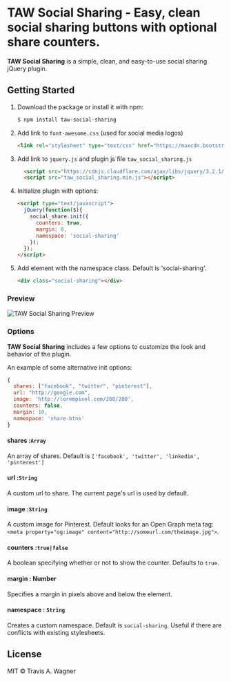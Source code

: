 # TAW Social Sharing - Easy, clean social sharing buttons with optional share counters.

**TAW Social Sharing** is a simple, clean, and easy-to-use social sharing jQuery plugin.

## Getting Started

1. Download the package or install it with npm:
    
    ```bash
    $ npm install taw-social-sharing
    ```
    
2. Add link to `font-awesome.css` (used for social media logos)
    ```html
    <link rel="stylesheet" type="text/css" href="https://maxcdn.bootstrapcdn.com/font-awesome/4.7.0/css/font-awesome.min.css" />
    ```
3. Add link to `jquery.js` and plugin js file `taw_social_sharing.js`
    ```html
      <script src="https://cdnjs.cloudflare.com/ajax/libs/jquery/3.2.1/jquery.min.js"></script>
      <script src="taw_social_sharing.min.js"></script>
    ```
4. Initialize plugin with options:
    
    ```html
    <script type="text/javascript">
      jQuery(function($){
        social_share.init({
          counters: true,
          margin: 0,
          namespace: 'social-sharing'
        });
      });
    </script>
    ```
5. Add element with the namespace class. Default is 'social-sharing'.
    ```html
    <div class="social-sharing"></div>
    ```

### Preview
![TAW Social Sharing Preview](https://raw.githubusercontent.com/trvswgnr/taw-social-sharing/master/preview.png "TAW Social Sharing Preview")

### Options

**TAW Social Sharing** includes a few options to customize the look and behavior of the plugin.

An example of some alternative init options:
 
```javascript
{
  shares: ["facebook", "twitter", "pinterest"],
  url: "http://google.com",
  image: 'http://lorempixel.com/200/200',
  counters: false,
  margin: 10,
  namespace: 'share-btns'
}
```

#### shares :`Array`

An array of shares. Default is `['facebook', 'twitter', 'linkedin', 'pinterest']`


#### url :`String`

A custom url to share. The current page's url is used by default.


#### image :`String`

A custom image for Pinterest. Default looks for an Open Graph meta tag: `<meta property="og:image" content="http://someurl.com/theimage.jpg">`.


#### counters :`true|false`

A boolean specifying whether or not to show the counter. Defaults to `true`.

#### margin : Number

Specifies a margin in pixels above and below the element.

#### namespace : `String`

Creates a custom namespace. Default is `social-sharing`. Useful if there are conflicts with existing stylesheets.

## License

MIT © Travis A. Wagner
